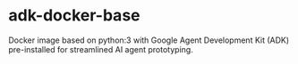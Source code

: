 # adk-docker-base
Docker image based on python:3 with Google Agent Development Kit (ADK) pre-installed for streamlined AI agent prototyping.
